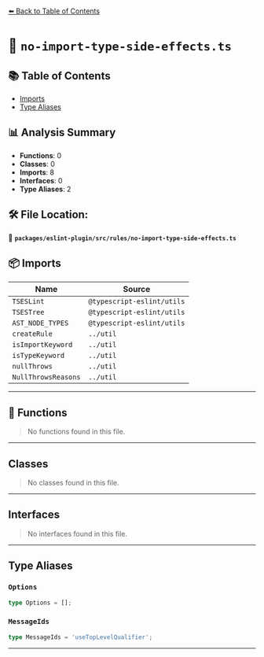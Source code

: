 [⬅️ Back to Table of Contents](../../../../index.md)

# 📄 `no-import-type-side-effects.ts`

## 📚 Table of Contents

- [Imports](#imports)
- [Type Aliases](#type-aliases)

## 📊 Analysis Summary

- **Functions**: 0
- **Classes**: 0
- **Imports**: 8
- **Interfaces**: 0
- **Type Aliases**: 2

## 🛠️ File Location:
📂 **`packages/eslint-plugin/src/rules/no-import-type-side-effects.ts`**

## 📦 Imports

| Name | Source |
|------|--------|
| `TSESLint` | `@typescript-eslint/utils` |
| `TSESTree` | `@typescript-eslint/utils` |
| `AST_NODE_TYPES` | `@typescript-eslint/utils` |
| `createRule` | `../util` |
| `isImportKeyword` | `../util` |
| `isTypeKeyword` | `../util` |
| `nullThrows` | `../util` |
| `NullThrowsReasons` | `../util` |


---

## 🔧 Functions

> No functions found in this file.


---

## Classes

> No classes found in this file.


---

## Interfaces

> No interfaces found in this file.


---

## Type Aliases

### `Options`

```ts
type Options = [];
```

### `MessageIds`

```ts
type MessageIds = 'useTopLevelQualifier';
```


---